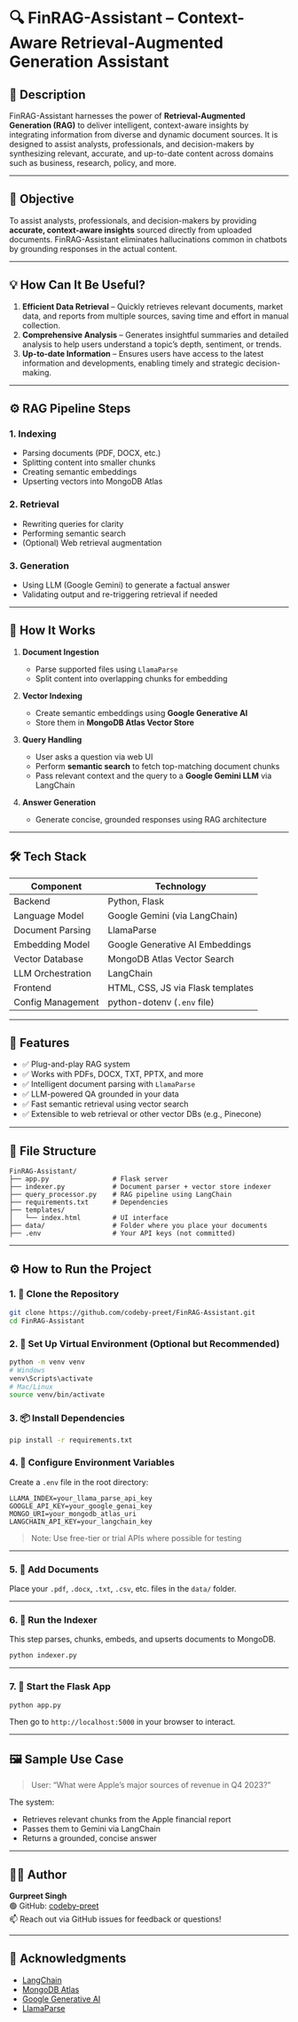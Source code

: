 # 🔍 FinRAG-Assistant – Context-Aware Retrieval-Augmented Generation Assistant

## 📘 Description

FinRAG-Assistant harnesses the power of **Retrieval-Augmented Generation (RAG)** to deliver intelligent, context-aware insights by integrating information from diverse and dynamic document sources. It is designed to assist analysts, professionals, and decision-makers by synthesizing relevant, accurate, and up-to-date content across domains such as business, research, policy, and more.

---

## 🎯 Objective

To assist analysts, professionals, and decision-makers by providing **accurate, context-aware insights** sourced directly from uploaded documents. FinRAG-Assistant eliminates hallucinations common in chatbots by grounding responses in the actual content.

---

## 💡 How Can It Be Useful?

1. **Efficient Data Retrieval** – Quickly retrieves relevant documents, market data, and reports from multiple sources, saving time and effort in manual collection.
2. **Comprehensive Analysis** – Generates insightful summaries and detailed analysis to help users understand a topic’s depth, sentiment, or trends.
3. **Up-to-date Information** – Ensures users have access to the latest information and developments, enabling timely and strategic decision-making.

---

## ⚙️ RAG Pipeline Steps

### 1. Indexing
- Parsing documents (PDF, DOCX, etc.)
- Splitting content into smaller chunks
- Creating semantic embeddings
- Upserting vectors into MongoDB Atlas

### 2. Retrieval
- Rewriting queries for clarity
- Performing semantic search
- (Optional) Web retrieval augmentation

### 3. Generation
- Using LLM (Google Gemini) to generate a factual answer
- Validating output and re-triggering retrieval if needed

---

## 🧠 How It Works

1. **Document Ingestion**
   - Parse supported files using `LlamaParse`
   - Split content into overlapping chunks for embedding

2. **Vector Indexing**
   - Create semantic embeddings using **Google Generative AI**
   - Store them in **MongoDB Atlas Vector Store**

3. **Query Handling**
   - User asks a question via web UI
   - Perform **semantic search** to fetch top-matching document chunks
   - Pass relevant context and the query to a **Google Gemini LLM** via LangChain

4. **Answer Generation**
   - Generate concise, grounded responses using RAG architecture

---

## 🛠️ Tech Stack

| Component            | Technology                          |
|----------------------|--------------------------------------|
| Backend              | Python, Flask                       |
| Language Model       | Google Gemini (via LangChain)       |
| Document Parsing     | LlamaParse                          |
| Embedding Model      | Google Generative AI Embeddings     |
| Vector Database      | MongoDB Atlas Vector Search         |
| LLM Orchestration    | LangChain                           |
| Frontend             | HTML, CSS, JS via Flask templates   |
| Config Management    | python-dotenv (`.env` file)         |

---

## 🚀 Features

- ✅ Plug-and-play RAG system
- ✅ Works with PDFs, DOCX, TXT, PPTX, and more
- ✅ Intelligent document parsing with `LlamaParse`
- ✅ LLM-powered QA grounded in your data
- ✅ Fast semantic retrieval using vector search
- ✅ Extensible to web retrieval or other vector DBs (e.g., Pinecone)

---

## 📂 File Structure

```
FinRAG-Assistant/
├── app.py                # Flask server
├── indexer.py            # Document parser + vector store indexer
├── query_processor.py    # RAG pipeline using LangChain
├── requirements.txt      # Dependencies
├── templates/
│   └── index.html        # UI interface
├── data/                 # Folder where you place your documents
├── .env                  # Your API keys (not committed)
```

---

## ⚙️ How to Run the Project

### 1. 🧪 Clone the Repository

```bash
git clone https://github.com/codeby-preet/FinRAG-Assistant.git
cd FinRAG-Assistant
```

### 2. 🐍 Set Up Virtual Environment (Optional but Recommended)

```bash
python -m venv venv
# Windows
venv\Scripts\activate
# Mac/Linux
source venv/bin/activate
```

### 3. 📦 Install Dependencies

```bash
pip install -r requirements.txt
```

### 4. 🔐 Configure Environment Variables

Create a `.env` file in the root directory:

```env
LLAMA_INDEX=your_llama_parse_api_key
GOOGLE_API_KEY=your_google_genai_key
MONGO_URI=your_mongodb_atlas_uri
LANGCHAIN_API_KEY=your_langchain_key
```

> Note: Use free-tier or trial APIs where possible for testing

---

### 5. 📄 Add Documents

Place your `.pdf`, `.docx`, `.txt`, `.csv`, etc. files in the `data/` folder.

---

### 6. 🧠 Run the Indexer

This step parses, chunks, embeds, and upserts documents to MongoDB.

```bash
python indexer.py
```

---

### 7. 💬 Start the Flask App

```bash
python app.py
```

Then go to `http://localhost:5000` in your browser to interact.

---

## 🖼️ Sample Use Case

> User: “What were Apple’s major sources of revenue in Q4 2023?”

The system:
- Retrieves relevant chunks from the Apple financial report
- Passes them to Gemini via LangChain
- Returns a grounded, concise answer

---

## 👨‍💻 Author

**Gurpreet Singh**  
🟢 GitHub: [codeby-preet](https://github.com/codeby-preet)  
📫 Reach out via GitHub issues for feedback or questions!

---

## 🙏 Acknowledgments

- [LangChain](https://www.langchain.com/)
- [MongoDB Atlas](https://www.mongodb.com/)
- [Google Generative AI](https://makersuite.google.com/)
- [LlamaParse](https://www.llamaindex.ai/)
